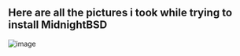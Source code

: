 ## Here are all the pictures i took while trying to install MidnightBSD
![image](https://www.midnightbsd.org/art/logo/MidnightBSDLogoText.svg)
